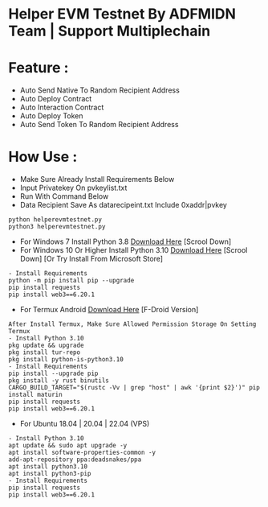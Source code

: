# Helper EVM Testnet By ADFMIDN Team | Support Multiplechain
# Feature :
- Auto Send Native To Random Recipient Address
- Auto Deploy Contract
- Auto Interaction Contract
- Auto Deploy Token
- Auto Send Token To Random Recipient Address

# How Use :
- Make Sure Already Install Requirements Below
- Input Privatekey On pvkeylist.txt
- Run With Command Below
- Data Recipient Save As datarecipeint.txt Include 0xaddr|pvkey
```
python helperevmtestnet.py
python3 helperevmtestnet.py
```
  
- For Windows 7 Install Python 3.8 [Download Here](https://www.python.org/downloads/release/python-380/) [Scrool Down]
- For Windows 10 Or Higher Install Python 3.10 [Download Here](https://www.python.org/downloads/release/python-3100/) [Scrool Down] [Or Try Install From Microsoft Store]
```
- Install Requirements
python -m pip install pip --upgrade
pip install requests
pip install web3==6.20.1
```
- For Termux Android [Download Here](https://f-droid.org/repo/com.termux_1020.apk) [F-Droid Version]
```
After Install Termux, Make Sure Allowed Permission Storage On Setting Termux
- Install Python 3.10
pkg update && upgrade
pkg install tur-repo
pkg install python-is-python3.10
- Install Requirements
pip install --upgrade pip
pkg install -y rust binutils
CARGO_BUILD_TARGET="$(rustc -Vv | grep "host" | awk '{print $2}')" pip install maturin
pip install requests
pip install web3==6.20.1
```
- For Ubuntu 18.04 | 20.04 | 22.04 (VPS)
```
- Install Python 3.10
apt update && sudo apt upgrade -y
apt install software-properties-common -y
add-apt-repository ppa:deadsnakes/ppa
apt install python3.10
apt install python3-pip
- Install Requirements
pip install requests
pip install web3==6.20.1
```
